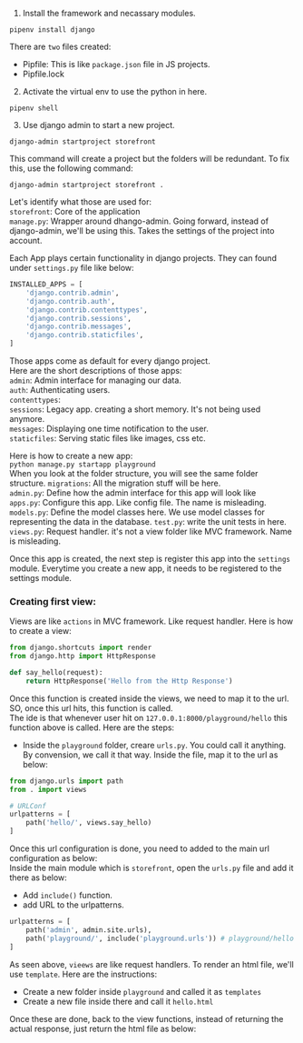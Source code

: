 1. Install the framework and necassary modules. 
```
pipenv install django
```
There are `two` files created:  
* Pipfile: This is like `package.json` file in JS projects. 
* Pipfile.lock
2. Activate the virtual env to use the python in here. 
```
pipenv shell
```
3. Use django admin to start a new project.
```
django-admin startproject storefront
```
This command will create a project but the folders will be redundant. To fix this, use the following command:
```
django-admin startproject storefront .
```
Let's identify what those are used for:  
`storefront`: Core of the application  
`manage.py`: Wrapper around dhango-admin. Going forward, instead of django-admin, we'll be using this. Takes the settings of the project into account.

Each App plays certain functionality in django projects. They can found under `settings.py` file like below:  
```python
INSTALLED_APPS = [
    'django.contrib.admin',
    'django.contrib.auth',
    'django.contrib.contenttypes',
    'django.contrib.sessions',
    'django.contrib.messages',
    'django.contrib.staticfiles',
]
```
Those apps come as default for every django project.  
Here are the short descriptions of those apps:  
`admin`: Admin interface for managing our data.  
`auth`: Authenticating users.  
`contenttypes`:  
`sessions`: Legacy app. creating a short memory. It's not being used anymore.  
`messages`: Displaying one time notification to the user.  
`staticfiles`: Serving static files like images, css etc.  

Here is how to create a new app:  
`python manage.py startapp playground`  
When you look at the folder structure, you will see the same folder structure.
`migrations`: All the migration stuff will be here.  
`admin.py`: Define how the admin interface for this app will look like  
`apps.py`: Configure this app. Like config file. The name is misleading.
`models.py`: Define the model classes here. We use model classes for representing the data in the database. 
`test.py`: write the unit tests in here.
`views.py`: Request handler. it's not a view folder like MVC framework. Name is misleading.

Once this app is created, the next step is register this app into the `settings` module. Everytime you create a new app, it needs to be registered to the settings module.

### Creating first view:  
Views are like `actions` in MVC framework. Like request handler. Here is how to create a view:  
```python
from django.shortcuts import render
from django.http import HttpResponse

def say_hello(request):
    return HttpResponse('Hello from the Http Response')
```
Once this function is created inside the views, we need to map it to the url. SO, once this url hits, this function is called.   
The ide is that whenever user hit on `127.0.0.1:8000/playground/hello` this function above is called. Here are the steps:  
* Inside the `playground` folder, creare `urls.py`. You could call it anything. By convension, we call it that way. Inside the file, map it to the url as below:  
```python
from django.urls import path
from . import views

# URLConf
urlpatterns = [
    path('hello/', views.say_hello)
]
```

Once this url configuration is done, you need to added to the main url configuration as below:  
Inside the main module which is `storefront`, open the `urls.py` file and add it there as below:  
* Add `include()` function.
* add URL to the urlpatterns. 
```python
urlpatterns = [
    path('admin', admin.site.urls),
    path('playground/', include('playground.urls')) # playground/hello
]
```

As seen above, `vieews` are like request handlers. To render an html file, we'll use `template`. Here are the instructions:  

* Create a new folder inside `playground` and called it as `templates` 
* Create a new file inside there and call it `hello.html`

Once these are done, back to the view functions, instead of returning the actual response, just return the html file as below:  

